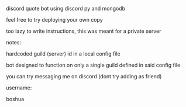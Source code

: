 discord quote bot using discord py and mongodb

feel free to try deploying your own copy

too lazy to write instructions, this was meant for a private server

notes:

hardcoded guild (server) id in a local config file

bot designed to function on only a single guild defined in said config file

you can try messaging me on discord (dont try adding as friend)

username:

boshua
